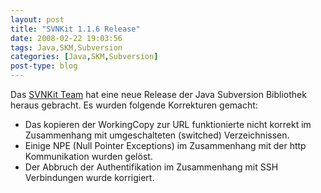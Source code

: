 ```yaml
---
layout: post
title: "SVNKit 1.1.6 Release"
date: 2008-02-22 19:03:56
tags: Java,SKM,Subversion
categories: [Java,SKM,Subversion]
post-type: blog
---
```

Das [SVNKit Team](http://www.svnkit.com "SVNKit Team") hat eine neue Release der Java Subversion Bibliothek heraus gebracht. 
Es wurden folgende Korrekturen gemacht:
+ Das kopieren der WorkingCopy zur URL funktionierte nicht korrekt im Zusammenhang mit umgeschalteten (switched) Verzeichnissen.
+ Einige NPE (Null Pointer Exceptions) im Zusammenhang mit der http Kommunikation wurden gelöst.
+ Der Abbruch der Authentifikation im Zusammenhang mit SSH Verbindungen wurde korrigiert.

